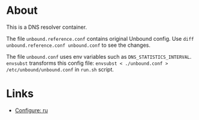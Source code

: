 # About

This is a DNS resolver container.

The file `unbound.reference.conf` contains original Unbound config. Use `diff unbound.reference.conf unbound.conf` to
see the changes.

The file `unbound.conf` uses env variables such as `DNS_STATISTICS_INTERVAL`. `envsubst` transforms this config file:
`envsubst < ./unbound.conf > /etc/unbound/unbound.conf` in `run.sh` script. 

# Links

* [Configure: ru](https://www.lissyara.su/articles/freebsd/programms/unbound/)
